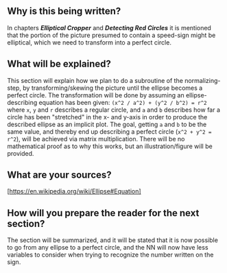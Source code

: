 ## Why is this being written?
In chapters **_Elliptical Cropper_** and **_Detecting Red Circles_** it is mentioned that the portion of the picture presumed to contain a speed-sign might be elliptical, which we need to transform into a perfect circle.

## What will be explained?
This section will explain how we plan to do a subroutine of the normalizing-step, by transforming/skewing the picture until the ellipse becomes a perfect circle. The transformation will be done by assuming an ellipse-describing equation has been given: `(x^2 / a^2) + (y^2 / b^2) = r^2` where `x`, `y` and `r` describes a regular circle, and `a` and `b` describes how far a circle has been "stretched" in the x- and y-axis in order to produce the described ellipse as an implicit plot. The goal, getting `a` and `b` to be the same value, and thereby end up describing a perfect circle (`x^2 + y^2 = r^2`), will be achieved via matrix multiplication. There will be no mathematical proof as to why this works, but an illustration/figure will be provided.

## What are your sources?
[https://en.wikipedia.org/wiki/Ellipse#Equation]

## How will you prepare the reader for the next section?
The section will be summarized, and it will be stated that it is now possible to go from any ellipse to a perfect circle, and the NN will now have less variables to consider when trying to recognize the number written on the sign.
